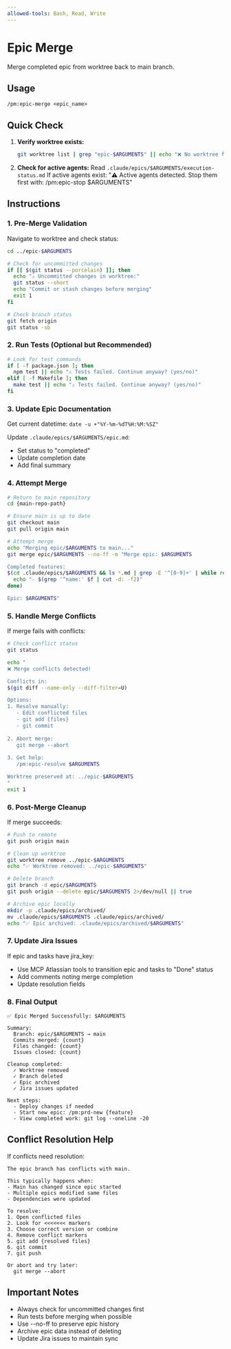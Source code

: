 ```yaml
---
allowed-tools: Bash, Read, Write
---
```


# Epic Merge

Merge completed epic from worktree back to main branch.

## Usage
```
/pm:epic-merge <epic_name>
```

## Quick Check

1. **Verify worktree exists:**
   ```bash
   git worktree list | grep "epic-$ARGUMENTS" || echo "❌ No worktree for epic: $ARGUMENTS"
   ```

2. **Check for active agents:**
   Read `.claude/epics/$ARGUMENTS/execution-status.md`
   If active agents exist: "⚠️ Active agents detected. Stop them first with: /pm:epic-stop $ARGUMENTS"

## Instructions

### 1. Pre-Merge Validation

Navigate to worktree and check status:
```bash
cd ../epic-$ARGUMENTS

# Check for uncommitted changes
if [[ $(git status --porcelain) ]]; then
  echo "⚠️ Uncommitted changes in worktree:"
  git status --short
  echo "Commit or stash changes before merging"
  exit 1
fi

# Check branch status
git fetch origin
git status -sb
```

### 2. Run Tests (Optional but Recommended)

```bash
# Look for test commands
if [ -f package.json ]; then
  npm test || echo "⚠️ Tests failed. Continue anyway? (yes/no)"
elif [ -f Makefile ]; then
  make test || echo "⚠️ Tests failed. Continue anyway? (yes/no)"
fi
```

### 3. Update Epic Documentation

Get current datetime: `date -u +"%Y-%m-%dT%H:%M:%SZ"`

Update `.claude/epics/$ARGUMENTS/epic.md`:
- Set status to "completed"
- Update completion date
- Add final summary

### 4. Attempt Merge

```bash
# Return to main repository
cd {main-repo-path}

# Ensure main is up to date
git checkout main
git pull origin main

# Attempt merge
echo "Merging epic/$ARGUMENTS to main..."
git merge epic/$ARGUMENTS --no-ff -m "Merge epic: $ARGUMENTS

Completed features:
$(cd .claude/epics/$ARGUMENTS && ls *.md | grep -E '^[0-9]+' | while read f; do
  echo "- $(grep '^name:' $f | cut -d: -f2)"
done)

Epic: $ARGUMENTS"
```

### 5. Handle Merge Conflicts

If merge fails with conflicts:
```bash
# Check conflict status
git status

echo "
❌ Merge conflicts detected!

Conflicts in:
$(git diff --name-only --diff-filter=U)

Options:
1. Resolve manually:
   - Edit conflicted files
   - git add {files}
   - git commit
   
2. Abort merge:
   git merge --abort
   
3. Get help:
   /pm:epic-resolve $ARGUMENTS

Worktree preserved at: ../epic-$ARGUMENTS
"
exit 1
```

### 6. Post-Merge Cleanup

If merge succeeds:
```bash
# Push to remote
git push origin main

# Clean up worktree
git worktree remove ../epic-$ARGUMENTS
echo "✅ Worktree removed: ../epic-$ARGUMENTS"

# Delete branch
git branch -d epic/$ARGUMENTS
git push origin --delete epic/$ARGUMENTS 2>/dev/null || true

# Archive epic locally
mkdir -p .claude/epics/archived/
mv .claude/epics/$ARGUMENTS .claude/epics/archived/
echo "✅ Epic archived: .claude/epics/archived/$ARGUMENTS"
```

### 7. Update Jira Issues

If epic and tasks have jira_key:
- Use MCP Atlassian tools to transition epic and tasks to "Done" status
- Add comments noting merge completion
- Update resolution fields

### 8. Final Output

```
✅ Epic Merged Successfully: $ARGUMENTS

Summary:
  Branch: epic/$ARGUMENTS → main
  Commits merged: {count}
  Files changed: {count}
  Issues closed: {count}
  
Cleanup completed:
  ✓ Worktree removed
  ✓ Branch deleted
  ✓ Epic archived
  ✓ Jira issues updated
  
Next steps:
  - Deploy changes if needed
  - Start new epic: /pm:prd-new {feature}
  - View completed work: git log --oneline -20
```

## Conflict Resolution Help

If conflicts need resolution:
```
The epic branch has conflicts with main.

This typically happens when:
- Main has changed since epic started
- Multiple epics modified same files
- Dependencies were updated

To resolve:
1. Open conflicted files
2. Look for <<<<<<< markers
3. Choose correct version or combine
4. Remove conflict markers
5. git add {resolved files}
6. git commit
7. git push

Or abort and try later:
  git merge --abort
```

## Important Notes

- Always check for uncommitted changes first
- Run tests before merging when possible
- Use --no-ff to preserve epic history
- Archive epic data instead of deleting
- Update Jira issues to maintain sync